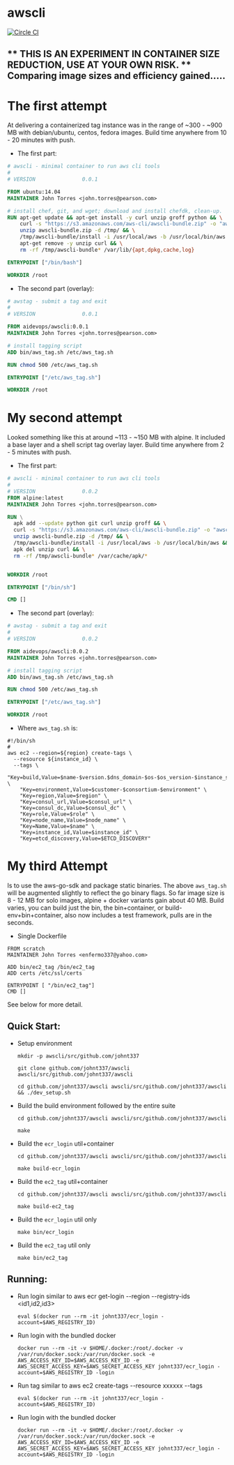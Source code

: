 awscli
======

[![Circle CI](https://circleci.com/gh/johnt337/pingdom.svg?style=svg)](https://circleci.com/gh/johnt337/awscli)

** THIS IS AN EXPERIMENT IN CONTAINER SIZE REDUCTION, USE AT YOUR OWN RISK. **
Comparing image sizes and efficiency gained.....
------------------------------------------------

The first attempt
=================

At delivering a containerized tag instance was in the range of ~300 - ~900 MB with debian/ubuntu, centos, fedora images. Build time anywhere from 10 - 20 minutes with push.

- The first part:

``` Dockerfile
# awscli - minimal container to run aws cli tools
#
# VERSION               0.0.1

FROM ubuntu:14.04
MAINTAINER John Torres <john.torres@pearson.com>

# install chef, git, and wget; download and install chefdk, clean-up.
RUN apt-get update && apt-get install -y curl unzip groff python && \
    curl -s "https://s3.amazonaws.com/aws-cli/awscli-bundle.zip" -o "awscli-bundle.zip" && \
    unzip awscli-bundle.zip -d /tmp/ && \
    /tmp/awscli-bundle/install -i /usr/local/aws -b /usr/local/bin/aws && \
    apt-get remove -y unzip curl && \
    rm -rf /tmp/awscli-bundle* /var/lib/{apt,dpkg,cache,log}

ENTRYPOINT ["/bin/bash"]

WORKDIR /root

```

- The second part (overlay):

``` Dockerfile
# awstag - submit a tag and exit
#
# VERSION               0.0.1

FROM aidevops/awscli:0.0.1
MAINTAINER John Torres <john.torres@pearson.com>

# install tagging script
ADD bin/aws_tag.sh /etc/aws_tag.sh

RUN chmod 500 /etc/aws_tag.sh

ENTRYPOINT ["/etc/aws_tag.sh"]

WORKDIR /root


```

My second attempt
=================

Looked something like this at around ~113 - ~150 MB with alpine. It included a base layer and a shell script tag overlay layer. Build time anywhere from 2 - 5 minutes with push.



- The first part:

``` Dockerfile
# awscli - minimal container to run aws cli tools
#
# VERSION               0.0.2
FROM alpine:latest
MAINTAINER John Torres <john.torres@pearson.com>

RUN \
  apk add --update python git curl unzip groff && \
  curl -s "https://s3.amazonaws.com/aws-cli/awscli-bundle.zip" -o "awscli-bundle.zip" && \
  unzip awscli-bundle.zip -d /tmp/ && \
  /tmp/awscli-bundle/install -i /usr/local/aws -b /usr/local/bin/aws && \
  apk del unzip curl && \
  rm -rf /tmp/awscli-bundle* /var/cache/apk/*


WORKDIR /root

ENTRYPOINT ["/bin/sh"]

CMD []

```

- The second part (overlay):


``` Dockerfile
# awstag - submit a tag and exit
#
# VERSION               0.0.2

FROM aidevops/awscli:0.0.2
MAINTAINER John Torres <john.torres@pearson.com>

# install tagging script
ADD bin/aws_tag.sh /etc/aws_tag.sh

RUN chmod 500 /etc/aws_tag.sh

ENTRYPOINT ["/etc/aws_tag.sh"]

WORKDIR /root

```

- Where `aws_tag.sh` is:

```
#!/bin/sh
#
aws ec2 --region=${region} create-tags \
  --resource ${instance_id} \
  --tags \
    "Key=build,Value=$name-$version.$dns_domain-$os-$os_version-$instance_size@$cluster_size" \
    "Key=environment,Value=$customer-$consortium-$environment" \
    "Key=region,Value=$region" \
    "Key=consul_url,Value=$consul_url" \
    "Key=consul_dc,Value=$consul_dc" \
    "Key=role,Value=$role" \
    "Key=node_name,Value=$node_name" \
    "Key=Name,Value=$name" \
    "Key=instance_id,Value=$instance_id" \
    "Key=etcd_discovery,Value=$ETCD_DISCOVERY"
```


My third Attempt
================

Is to use the aws-go-sdk and package static binaries. The above `aws_tag.sh` will
be augmented slightly to reflect the go binary flags. So far image size is 8 - 12 MB for
solo images, alpine + docker variants gain about 40 MB. Build varies, you can build just the bin, the bin+container, or build-env+bin+container, also now includes a test framework, pulls are in the seconds.

- Single Dockerfile

```
FROM scratch
MAINTAINER John Torres <enfermo337@yahoo.com>

ADD bin/ec2_tag /bin/ec2_tag
ADD certs /etc/ssl/certs

ENTRYPOINT [ "/bin/ec2_tag"]
CMD []
```

See below for more detail.


Quick Start:
-----------

- Setup environment

  `mkdir -p awscli/src/github.com/johnt337`

  `git clone github.com/johnt337/awscli awscli/src/github.com/johnt337/awscli`

  `cd github.com/johnt337/awscli awscli/src/github.com/johnt337/awscli && ./dev_setup.sh`



- Build the build environment followed by the entire suite

  `cd github.com/johnt337/awscli awscli/src/github.com/johnt337/awscli`

  `make`

- Build the `ecr_login` util+container

  `cd github.com/johnt337/awscli awscli/src/github.com/johnt337/awscli`

  `make build-ecr_login`

- Build the `ec2_tag` util+container

  `cd github.com/johnt337/awscli awscli/src/github.com/johnt337/awscli`

  `make build-ec2_tag`

- Build the `ecr_login` util only

  `make bin/ecr_login`

- Build the `ec2_tag` util only

  `make bin/ec2_tag`


Running:
-------

- Run login similar to aws ecr get-login --region <region> --registry-ids <id1,id2,id3> 

  `eval $(docker run --rm -it johnt337/ecr_login -account=$AWS_REGISTRY_ID)`

- Run login with the bundled docker

  `docker run --rm -it -v $HOME/.docker:/root/.docker -v /var/run/docker.sock:/var/run/docker.sock -e AWS_ACCESS_KEY_ID=$AWS_ACCESS_KEY_ID -e AWS_SECRET_ACCESS_KEY=$AWS_SECRET_ACCESS_KEY johnt337/ecr_login -account=$AWS_REGISTRY_ID -login`

- Run tag similar to aws ec2 create-tags --resource xxxxxx --tags  

  `eval $(docker run --rm -it johnt337/ecr_login -account=$AWS_REGISTRY_ID)`

- Run login with the bundled docker

  `docker run --rm -it -v $HOME/.docker:/root/.docker -v /var/run/docker.sock:/var/run/docker.sock -e AWS_ACCESS_KEY_ID=$AWS_ACCESS_KEY_ID -e AWS_SECRET_ACCESS_KEY=$AWS_SECRET_ACCESS_KEY johnt337/ecr_login -account=$AWS_REGISTRY_ID -login`
